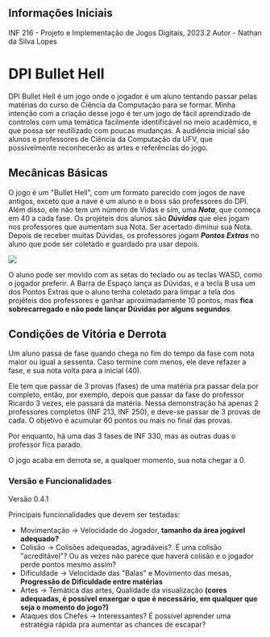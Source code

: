 ## Informações Iniciais
INF 216 - Projeto e Implementação de Jogos Digitais, 2023.2
Autor - Nathan da Silva Lopes

# DPI Bullet Hell
DPI Bullet Hell é um jogo onde o jogador é um aluno tentando passar pelas matérias do curso de Ciência da Computação para se formar. Minha intenção com a criação desse jogo é ter um jogo de fácil aprendizado de controles com uma temática facilmente identificável no meio acadêmico, e que possa ser reutilizado com poucas mudanças. A audiência inicial são alunos e professores de Ciência da Computação da UFV, que possivelmente reconhecerão as artes e referências do jogo.

## Mecânicas Básicas
O jogo é um "Bullet Hell", com um formato parecido com jogos de nave antigos, exceto que a nave é um aluno e o boss são professores do DPI. Além disso, ele não tem um número de Vidas e sim, uma ***Nota***, que começa em 40 a cada fase. Os projéteis dos alunos são ***Dúvidas*** que eles jogam nos professores que aumentam sua Nota. Ser acertado diminui sua Nota. Depois de receber muitas Dúvidas, os professores jogam ***Pontos Extras*** no aluno que pode ser coletado e guardado pra usar depois.

![](https://github.com/ufv-inf216/projeto-final-NathanLopes0/blob/main/gameplay1.gif)

O aluno pode ser movido com as setas do teclado ou as teclas WASD, como o jogador preferir. A Barra de Espaço lança as Dúvidas, e a tecla B usa um dos Pontos Extras que o aluno tenha coletado para limpar a tela dos projéteis dos professores e ganhar aproximadamente 10 pontos, mas **fica sobrecarregado e não pode lançar Dúvidas por alguns segundos**.


## Condições de Vitória e Derrota
Um aluno passa de fase quando chega no fim do tempo da fase com nota maior ou igual a sessenta. Caso termine com menos, ele deve refazer a fase, e sua nota volta para a inicial (40).

Ele tem que passar de 3 provas (fases) de uma matéria pra passar dela por completo, então, por exemplo, depois que passar da fase do professor Ricardo 3 vezes, ele passará da matéria. Nessa demonstração há apenas 2 professores completos (INF 213, INF 250), e deve-se passar de 3 provas de cada. O objetivo é acumular 60 pontos ou mais no final das provas.

Por enquanto, há uma das 3 fases de INF 330, mas as outras duas o professor fica parado.

O jogo acaba em derrota se, a qualquer momento, sua nota chegar a 0.

### Versão e Funcionalidades

Versão 0.4.1

Principais funcionalidades que devem ser testadas:

* Movimentação -> Velocidade do Jogador, **tamanho da área jogável adequado?**
* Colisão -> Colisões adequeadas, agradáveis?. É uma colisão "acreditável"? Ou as vezes não parece que haverá colisão e o jogador perde pontos mesmo assim?
* Dificuldade -> Velocidade das "Balas" e Movimento das mesas, **Progressão de Dificuldade entre matérias**
* Artes -> Temática das artes, Qualidade da visualização **(cores adequadas, é possível enxergar o que é necessário, em qualquer que seja o momento do jogo?)**
* Ataques dos Chefes -> Interessantes? É possível aprender uma estratégia rápida pra aumentar as chances de escapar?
